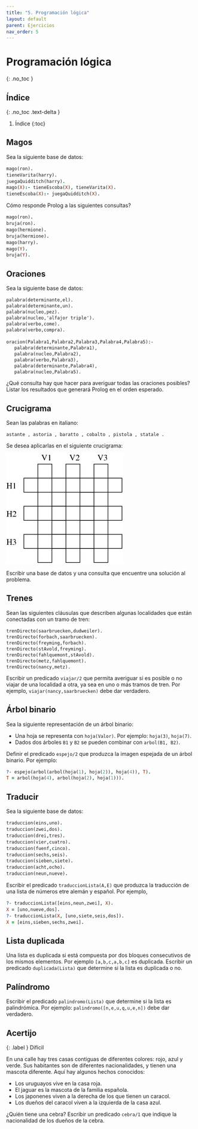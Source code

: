 ```yaml
---
title: "5. Programación lógica"
layout: default
parent: Ejercicios
nav_order: 5
---
```


# Programación lógica
{: .no_toc }

## Índice
{: .no_toc .text-delta }

1. Índice
{:toc}

## Magos

Sea la siguiente base de datos:

```prolog
mago(ron).
tieneVarita(harry).
juegaQuidditch(harry).
mago(X):- tieneEscoba(X), tieneVarita(X).
tieneEscoba(X):- juegaQuidditch(X).
```

Cómo responde Prolog a las siguientes consultas?

```prolog
mago(ron).
bruja(ron).
mago(hermione).
bruja(hermione).
mago(harry).
mago(Y).
bruja(Y).
```

## Oraciones

Sea la siguiente base de datos:

```
palabra(determinante,el).
palabra(determinante,un).
palabra(nucleo,pez).
palabra(nucleo,'alfajor triple').
palabra(verbo,come).
palabra(verbo,compra).

oracion(Palabra1,Palabra2,Palabra3,Palabra4,Palabra5):-
   palabra(determinante,Palabra1),
   palabra(nucleo,Palabra2),
   palabra(verbo,Palabra3),
   palabra(determinante,Palabra4),
   palabra(nucleo,Palabra5).
```

¿Qué consulta hay que hacer para averiguar todas las oraciones posibles?
Listar los resultados que generará Prolog en el orden esperado.

## Crucigrama

Sean las palabras en italiano:

```
astante , astoria , baratto , cobalto , pistola , statale .
```

Se desea aplicarlas en el siguiente crucigrama:

![](./crucigrama.png)

Escribir una base de datos y una consulta que encuentre una solución al problema.

## Trenes

Sean las siguientes cláusulas que describen algunas localidades que están
conectadas con un tramo de tren:

```
trenDirecto(saarbruecken,dudweiler).
trenDirecto(forbach,saarbruecken).
trenDirecto(freyming,forbach).
trenDirecto(stAvold,freyming).
trenDirecto(fahlquemont,stAvold).
trenDirecto(metz,fahlquemont).
trenDirecto(nancy,metz).
```

Escribir un predicado `viajar/2` que permita averiguar si es posible o no viajar de una
localidad a otra, ya sea en uno o más tramos de tren. Por ejemplo,
`viajar(nancy,saarbruecken)` debe dar verdadero.

## Árbol binario

Sea la siguiente representación de un árbol binario:
* Una hoja se representa con `hoja(Valor)`. Por ejemplo: `hoja(3)`, `hoja(7)`.
* Dados dos árboles `B1` y `B2` se pueden combinar con `arbol(B1, B2)`.

Definir el predicado `espejo/2` que produzca la imagen espejada de un árbol
binario. Por ejemplo:

```prolog
?- espejo(arbol(arbol(hoja(1), hoja(2)), hoja(4)), T).
T = arbol(hoja(4), arbol(hoja(2), hoja(1))).
```

## Traducir

Sea la siguiente base de datos:

```prolog
traduccion(eins,uno).
traduccion(zwei,dos).
traduccion(drei,tres).
traduccion(vier,cuatro).
traduccion(fuenf,cinco).
traduccion(sechs,seis).
traduccion(sieben,siete).
traduccion(acht,ocho).
traduccion(neun,nueve).
```

Escribir el predicado `traduccionLista(A,E)` que produzca la traducción de una
lista de números etre alemán y español. Por ejemplo,

``` prolog
?- traduccionLista([eins,neun,zwei], X).
X = [uno,nueve,dos].
?- traduccionLista(X, [uno,siete,seis,dos]).
X = [eins,sieben,sechs,zwei].
```

## Lista duplicada

Una lista es duplicada si está compuesta por dos bloques consecutivos de
los mismos elementos. Por ejemplo `[a,b,c,a,b,c]` es duplicada. Escribir un
predicado `duplicada(Lista)` que determine si la lista es duplicada o no.

## Palíndromo

Escribir el predicado `palindromo(Lista)` que determine si la lista es
palindrómica. Por ejemplo: `palindromo([n,e,u,q,u,e,n])` debe dar verdadero.

## Acertijo

{: .label }
Difícil

En una calle hay tres casas contiguas de diferentes colores: rojo, azul y
verde. Sus habitantes son de diferentes nacionalidades, y tienen una mascota
diferente. Aquí hay algunos hechos conocidos:

* Los uruguayos vive en la casa roja.
* El jaguar es la mascota de la familia española.
* Los japonenes viven a la derecha de los que tienen un caracol.
* Los dueños del caracol viven a la izquierda de la casa azul.

¿Quién tiene una cebra? Escribir un predicado `cebra/1` que indique la
nacionalidad de los dueños de la cebra.
